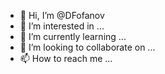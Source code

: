 - 👋 Hi, I’m @DFofanov
- 👀 I’m interested in ...
- 🌱 I’m currently learning ...
- 💞️ I’m looking to collaborate on ...
- 📫 How to reach me ...

<!---
DFofanov/DFofanov is a ✨ special ✨ repository because its `README.md` (this file) appears on your GitHub profile.
You can click the Preview link to take a look at your changes.
--->
